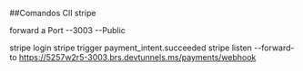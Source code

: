##Comandos ClI stripe


forward a Port --3003 --Public

stripe login
stripe trigger payment_intent.succeeded
stripe listen --forward-to https://5257w2r5-3003.brs.devtunnels.ms/payments/webhook


